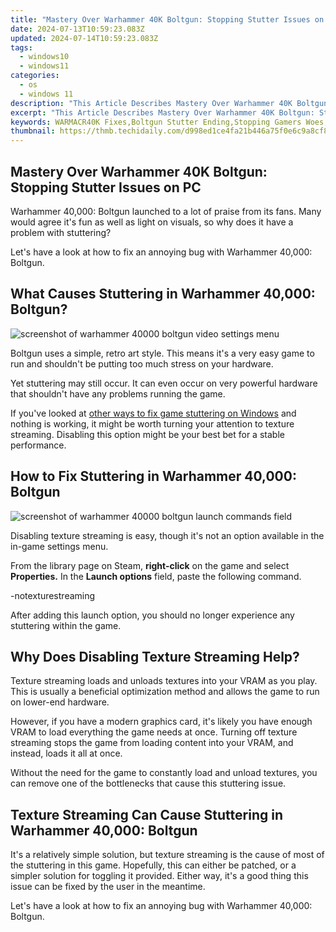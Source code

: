 ```yaml
---
title: "Mastery Over Warhammer 40K Boltgun: Stopping Stutter Issues on PC"
date: 2024-07-13T10:59:23.083Z
updated: 2024-07-14T10:59:23.083Z
tags:
  - windows10
  - windows11
categories:
  - os
  - windows 11
description: "This Article Describes Mastery Over Warhammer 40K Boltgun: Stopping Stutter Issues on PC"
excerpt: "This Article Describes Mastery Over Warhammer 40K Boltgun: Stopping Stutter Issues on PC"
keywords: WARMACR40K Fixes,Boltgun Stutter Ending,Stopping Gamers Woes,PC Warhammer Tips,Eliminate Lag Issues,Quality Warhammer Gaming,Gameplay Smoothing Techniques
thumbnail: https://thmb.techidaily.com/d998ed1ce4fa21b446a75f0e6c9a8cf84aeb11cbd732d7f1223ebbfd05a07e14.jpg
---
```


## Mastery Over Warhammer 40K Boltgun: Stopping Stutter Issues on PC

 Warhammer 40,000: Boltgun launched to a lot of praise from its fans. Many would agree it's fun as well as light on visuals, so why does it have a problem with stuttering?

 Let's have a look at how to fix an annoying bug with Warhammer 40,000: Boltgun.

## What Causes Stuttering in Warhammer 40,000: Boltgun?

![screenshot of warhammer 40000 boltgun video settings menu](https://static1.makeuseofimages.com/wordpress/wp-content/uploads/2023/06/screenshot_of_warhammer_40000_boltgun_video_settings_meun.jpg)

 Boltgun uses a simple, retro art style. This means it's a very easy game to run and shouldn't be putting too much stress on your hardware.

 Yet stuttering may still occur. It can even occur on very powerful hardware that shouldn't have any problems running the game.

 If you've looked at [other ways to fix game stuttering on Windows](https://www.makeuseof.com/windows-11-game-stutter-fix/) and nothing is working, it might be worth turning your attention to texture streaming. Disabling this option might be your best bet for a stable performance.

## How to Fix Stuttering in Warhammer 40,000: Boltgun

![screenshot of warhammer 40000 boltgun launch commands field](https://static1.makeuseofimages.com/wordpress/wp-content/uploads/2023/06/screenshot_of_warhammer_40000_boltgun_launch_commands_field.jpg)

 Disabling texture streaming is easy, though it's not an option available in the in-game settings menu.

 From the library page on Steam, **right-click** on the game and select **Properties.** In the **Launch options** field, paste the following command.

-notexturestreaming

 After adding this launch option, you should no longer experience any stuttering within the game.

## Why Does Disabling Texture Streaming Help?

 Texture streaming loads and unloads textures into your VRAM as you play. This is usually a beneficial optimization method and allows the game to run on lower-end hardware.

 However, if you have a modern graphics card, it's likely you have enough VRAM to load everything the game needs at once. Turning off texture streaming stops the game from loading content into your VRAM, and instead, loads it all at once.

 Without the need for the game to constantly load and unload textures, you can remove one of the bottlenecks that cause this stuttering issue.

## Texture Streaming Can Cause Stuttering in Warhammer 40,000: Boltgun

 It's a relatively simple solution, but texture streaming is the cause of most of the stuttering in this game. Hopefully, this can either be patched, or a simpler solution for toggling it provided. Either way, it's a good thing this issue can be fixed by the user in the meantime.

 Let's have a look at how to fix an annoying bug with Warhammer 40,000: Boltgun.



<ins class="adsbygoogle"
      style="display:block"
      data-ad-client="ca-pub-7571918770474297"
      data-ad-slot="8358498916"
      data-ad-format="auto"
      data-full-width-responsive="true"></ins>

